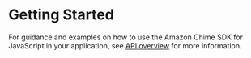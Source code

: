 # Getting Started

For guidance and examples on how to use the Amazon Chime SDK for JavaScript in your application, see [API overview](https://aws.github.io/amazon-chime-sdk-js/modules/apioverview.html) for more information.
